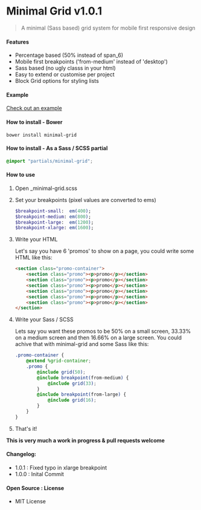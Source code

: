 # Minimal Grid v1.0.1
> A minimal (Sass based) grid system for mobile first responsive design

#### Features
* Percentage based (50% instead of span_6)
* Mobile first breakpoints ('from-medium' instead of 'desktop')
* Sass based (no ugly classs in your html)
* Easy to extend or customise per project
* Block Grid options for styling lists

#### Example
[Check out an example](http://htmlpreview.github.io/?https://github.com/AaronRutley/minimal-grid/blob/master/index.html)

#### How to install - Bower

```
bower install minimal-grid
```

#### How to install - As a Sass / SCSS partial

```scss
@import "partials/minimal-grid";
```

#### How to use
1. Open _minimal-grid.scss
2. Set your breakpoints (pixel values are converted to ems)

    ```sass
    $breakpoint-small:  em(400);
    $breakpoint-medium: em(800);
    $breakpoint-large:  em(1200);
    $breakpoint-xlarge: em(1600);
    ```
3. Write your HTML

    Let's say you have 6 'promos' to show on a page, you could write some HTML like this:

    ```html
    <section class="promo-container">
        <section class="promo"><p>promo</p></section>
        <section class="promo"><p>promo</p></section>
        <section class="promo"><p>promo</p></section>
        <section class="promo"><p>promo</p></section>
        <section class="promo"><p>promo</p></section>
        <section class="promo"><p>promo</p></section>
    </section>
    ```
4. Write your Sass / SCSS

    Lets say you want these promos to be 50% on a small screen, 33.33% on a medium screen and then 16.66% on a large screen. You could achive that with minimal-grid and some Sass like this:

    ``` scss
    .promo-container {
        @extend %grid-container;
        .promo {
            @include grid(50);
            @include breakpoint(from-medium) {
                @include grid(33);
            }
            @include breakpoint(from-large) {
                @include grid(16);
            }
        }
    }
    ```

5. That's it!

**This is very much a work in progress & pull requests welcome**

#### Changelog:
* 1.0.1 : Fixed typo in xlarge breakpoint
* 1.0.0 : Inital Commit

#### Open Source : License
* MIT License
